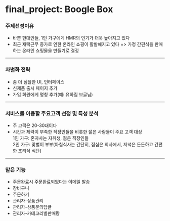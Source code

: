 # final_project: Boogle Box
### 주제선정이유
- 바쁜 현대인들, 1인 가구에게 HMR의 인기가 더욱 높아지고 있다
- 최근 재택근무 증가로 인한 온라인 쇼핑이 활발해지고 있다
=> 가정 간편식을 판매하는 온라인 쇼핑몰을 만들기로 결정  
--------------------
### 차별화 전략
- 좀 더 심플한 UI, 인터페이스
- 신제품 출시 페이지 추가
- 가입 회원에게 명칭 추가(예: 유하림 보글님)
--------------------
### 서비스를 이용할 주요고객 선정 및 특성 분석
- 주 고객은 20-30대이다  
- 시간과 체력이 부족한 직장인들을 비롯한 젊은 사람들이 주요 고객 대상  
1인 가구: 혼자사는 자취생, 젊은 직장인들   
2인 가구: 맞벌이 부부(아침식사는 간단히, 점심은 회사에서, 저녁은 든든하고 간편한 조리식 식단)
--------------------
### 맡은 기능
- 주문완료시 주문완료되었다는 이메일 발송  
- 장바구니  
- 주문하기  
- 관리자-상품관리  
- 관리자-상품문의답글  
- 관리자-카테고리별판매량  
